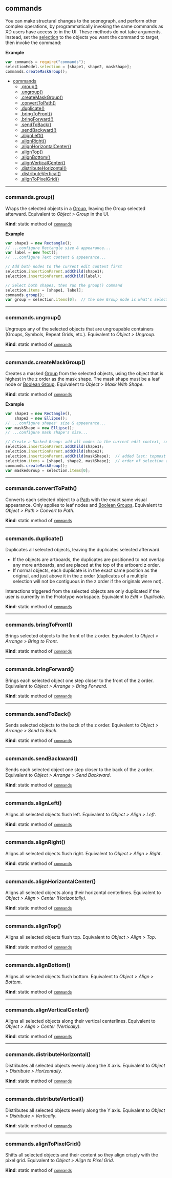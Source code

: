 <a name="module_commands"></a>

## commands
You can make structural changes to the scenegraph, and perform other complex operations, by programmatically invoking the same
commands as XD users have access to in the UI. These methods do not take arguments. Instead, set the [selection](selection.md) to the objects you
want the command to target, then invoke the command:

**Example**  
```js
var commands = require("commands");
selectionModel.selection = [shape1, shape2, maskShape];
commands.createMaskGroup();
```

* [commands](#module_commands)
    * [.group()](#module_commands.group)
    * [.ungroup()](#module_commands.ungroup)
    * [.createMaskGroup()](#module_commands.createMaskGroup)
    * [.convertToPath()](#module_commands.convertToPath)
    * [.duplicate()](#module_commands.duplicate)
    * [.bringToFront()](#module_commands.bringToFront)
    * [.bringForward()](#module_commands.bringForward)
    * [.sendToBack()](#module_commands.sendToBack)
    * [.sendBackward()](#module_commands.sendBackward)
    * [.alignLeft()](#module_commands.alignLeft)
    * [.alignRight()](#module_commands.alignRight)
    * [.alignHorizontalCenter()](#module_commands.alignHorizontalCenter)
    * [.alignTop()](#module_commands.alignTop)
    * [.alignBottom()](#module_commands.alignBottom)
    * [.alignVerticalCenter()](#module_commands.alignVerticalCenter)
    * [.distributeHorizontal()](#module_commands.distributeHorizontal)
    * [.distributeVertical()](#module_commands.distributeVertical)
    * [.alignToPixelGrid()](#module_commands.alignToPixelGrid)


* * *

<a name="module_commands.group"></a>

### commands.group()
Wraps the selected objects in a [Group](scenegraph.md#Group), leaving the Group selected afterward. Equivalent to _Object >
Group_ in the UI.

**Kind**: static method of [<code>commands</code>](#module_commands)  

**Example**  
```js
var shape1 = new Rectangle();
// ...configure Rectangle size & appearance...
var label = new Text();
// ...configure Text content & appearance...

// Add both nodes to the current edit context first
selection.insertionParent.addChild(shape1);
selection.insertionParent.addChild(label);

// Select both shapes, then run the group() command
selection.items = [shape1, label];
commands.group();
var group = selection.items[0];  // the new Group node is what's selected afterward
```

* * *

<a name="module_commands.ungroup"></a>

### commands.ungroup()
Ungroups any of the selected objects that are ungroupable containers (Groups, Symbols, Repeat Grids, etc.). Equivalent to
_Object > Ungroup_.

**Kind**: static method of [<code>commands</code>](#module_commands)  

* * *

<a name="module_commands.createMaskGroup"></a>

### commands.createMaskGroup()
Creates a masked [Group](scenegraph.md#Group) from the selected objects, using the object that is highest in the z order as
the mask shape. The mask shape must be a leaf node or [Boolean Group](scenegraph.md#BooleanGroup). Equivalent to
_Object > Mask With Shape_.

**Kind**: static method of [<code>commands</code>](#module_commands)  

**Example**  
```js
var shape1 = new Rectangle(),
    shape2 = new Ellipse();
// ...configure shapes' size & appearance...
var maskShape = new Ellipse();
// ...configure mask shape's size...

// Create a Masked Group: add all nodes to the current edit context, select them, then run the createMaskGroup() command
selection.insertionParent.addChild(shape1);
selection.insertionParent.addChild(shape2);
selection.insertionParent.addChild(maskShape);  // added last: topmost in z order
selection.items = [shape1, shape2, maskShape];  // order of selection array does not matter
commands.createMaskGroup();
var maskedGroup = selection.items[0];
```

* * *

<a name="module_commands.convertToPath"></a>

### commands.convertToPath()
Converts each selected object to a [Path](scenegraph.md#Path) with the exact same visual appearance. Only applies to leaf
nodes and [Boolean Groups](scenegraph.md#BooleanGroup). Equivalent to _Object > Path > Convert to Path_.

**Kind**: static method of [<code>commands</code>](#module_commands)  

* * *

<a name="module_commands.duplicate"></a>

### commands.duplicate()
Duplicates all selected objects, leaving the duplicates selected afterward.
* If the objects are artboards, the duplicates are positioned to not overlap any more artboards, and are placed at the top
  of the artboard z order.
* If normal objects, each duplicate is in the exact same position as the original, and just above it in the z order
  (duplicates of a multiple selection will not be contiguous in the z order if the originals were not).

Interactions triggered from the selected objects are only duplicated if the user is currently in the Prototype workspace.
Equivalent to _Edit > Duplicate_.

**Kind**: static method of [<code>commands</code>](#module_commands)  

* * *

<a name="module_commands.bringToFront"></a>

### commands.bringToFront()
Brings selected objects to the front of the z order. Equivalent to _Object > Arrange > Bring to Front_.

**Kind**: static method of [<code>commands</code>](#module_commands)  

* * *

<a name="module_commands.bringForward"></a>

### commands.bringForward()
Brings each selected object one step closer to the front of the z order. Equivalent to _Object > Arrange > Bring Forward_.

**Kind**: static method of [<code>commands</code>](#module_commands)  

* * *

<a name="module_commands.sendToBack"></a>

### commands.sendToBack()
Sends selected objects to the back of the z order. Equivalent to _Object > Arrange > Send to Back_.

**Kind**: static method of [<code>commands</code>](#module_commands)  

* * *

<a name="module_commands.sendBackward"></a>

### commands.sendBackward()
Sends each selected object one step closer to the back of the z order. Equivalent to _Object > Arrange > Send Backward_.

**Kind**: static method of [<code>commands</code>](#module_commands)  

* * *

<a name="module_commands.alignLeft"></a>

### commands.alignLeft()
Aligns all selected objects flush left. Equivalent to _Object > Align > Left_.

**Kind**: static method of [<code>commands</code>](#module_commands)  

* * *

<a name="module_commands.alignRight"></a>

### commands.alignRight()
Aligns all selected objects flush right. Equivalent to _Object > Align > Right_.

**Kind**: static method of [<code>commands</code>](#module_commands)  

* * *

<a name="module_commands.alignHorizontalCenter"></a>

### commands.alignHorizontalCenter()
Aligns all selected objects along their horizontal centerlines. Equivalent to _Object > Align > Center (Horizontally)_.

**Kind**: static method of [<code>commands</code>](#module_commands)  

* * *

<a name="module_commands.alignTop"></a>

### commands.alignTop()
Aligns all selected objects flush top. Equivalent to _Object > Align > Top_.

**Kind**: static method of [<code>commands</code>](#module_commands)  

* * *

<a name="module_commands.alignBottom"></a>

### commands.alignBottom()
Aligns all selected objects flush bottom. Equivalent to _Object > Align > Bottom_.

**Kind**: static method of [<code>commands</code>](#module_commands)  

* * *

<a name="module_commands.alignVerticalCenter"></a>

### commands.alignVerticalCenter()
Aligns all selected objects along their vertical centerlines. Equivalent to _Object > Align > Center (Vertically)_.

**Kind**: static method of [<code>commands</code>](#module_commands)  

* * *

<a name="module_commands.distributeHorizontal"></a>

### commands.distributeHorizontal()
Distributes all selected objects evenly along the X axis. Equivalent to _Object > Distribute > Horizontally_.

**Kind**: static method of [<code>commands</code>](#module_commands)  

* * *

<a name="module_commands.distributeVertical"></a>

### commands.distributeVertical()
Distributes all selected objects evenly along the Y axis. Equivalent to _Object > Distribute > Vertically_.

**Kind**: static method of [<code>commands</code>](#module_commands)  

* * *

<a name="module_commands.alignToPixelGrid"></a>

### commands.alignToPixelGrid()
Shifts all selected objects and their content so they align crisply with the pixel grid. Equivalent to _Object > Align to
Pixel Grid_.

**Kind**: static method of [<code>commands</code>](#module_commands)  

